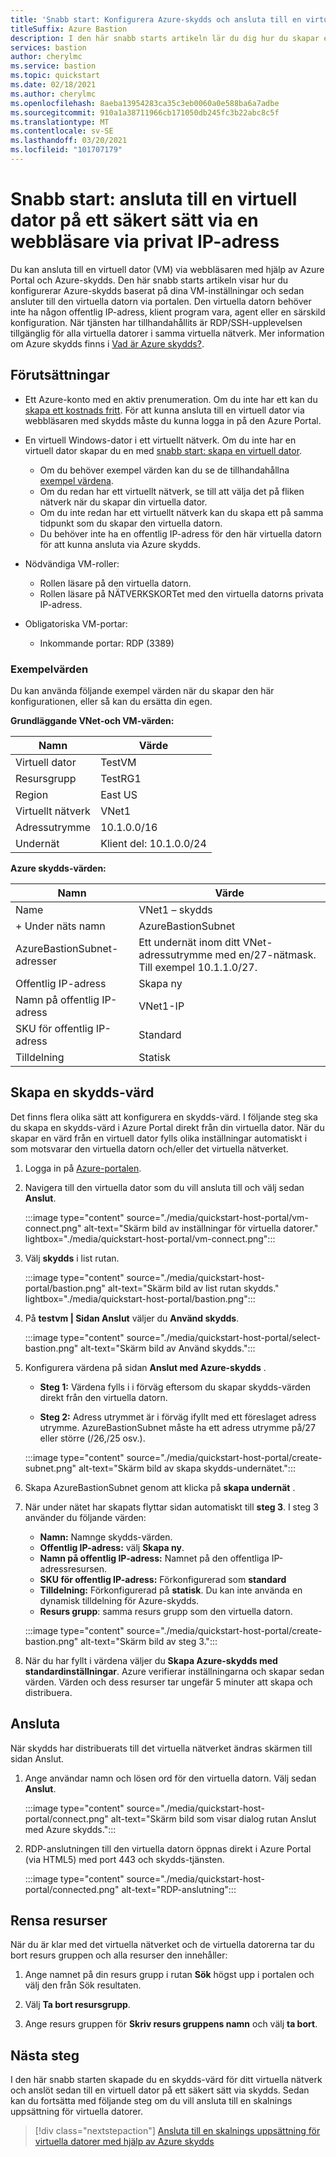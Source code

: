```yaml
---
title: 'Snabb start: Konfigurera Azure-skydds och ansluta till en virtuell dator via privat IP-adress och en webbläsare'
titleSuffix: Azure Bastion
description: I den här snabb starts artikeln lär du dig hur du skapar en Azure skydds-värd från en virtuell dator och ansluter till den virtuella datorn via din webbläsare via privat IP-adress.
services: bastion
author: cherylmc
ms.service: bastion
ms.topic: quickstart
ms.date: 02/18/2021
ms.author: cherylmc
ms.openlocfilehash: 8aeba13954283ca35c3eb0060a0e588ba6a7adbe
ms.sourcegitcommit: 910a1a38711966cb171050db245fc3b22abc8c5f
ms.translationtype: MT
ms.contentlocale: sv-SE
ms.lasthandoff: 03/20/2021
ms.locfileid: "101707179"
---
```

# <a name="quickstart-connect-to-a-vm-securely-through-a-browser-via-private-ip-address"></a>Snabb start: ansluta till en virtuell dator på ett säkert sätt via en webbläsare via privat IP-adress

Du kan ansluta till en virtuell dator (VM) via webbläsaren med hjälp av Azure Portal och Azure-skydds. Den här snabb starts artikeln visar hur du konfigurerar Azure-skydds baserat på dina VM-inställningar och sedan ansluter till den virtuella datorn via portalen. Den virtuella datorn behöver inte ha någon offentlig IP-adress, klient program vara, agent eller en särskild konfiguration. När tjänsten har tillhandahållits är RDP/SSH-upplevelsen tillgänglig för alla virtuella datorer i samma virtuella nätverk. Mer information om Azure skydds finns i [Vad är Azure skydds?](bastion-overview.md).

## <a name="prerequisites"></a><a name="prereq"></a>Förutsättningar

* Ett Azure-konto med en aktiv prenumeration. Om du inte har ett kan du [skapa ett kostnads fritt](https://azure.microsoft.com/free/?ref=microsoft.com&utm_source=microsoft.com&utm_medium=docs&utm_campaign=visualstudio). För att kunna ansluta till en virtuell dator via webbläsaren med skydds måste du kunna logga in på den Azure Portal.

* En virtuell Windows-dator i ett virtuellt nätverk. Om du inte har en virtuell dator skapar du en med [snabb start: skapa en virtuell dator](../virtual-machines/windows/quick-create-portal.md).

  * Om du behöver exempel värden kan du se de tillhandahållna [exempel värdena](#values).
  * Om du redan har ett virtuellt nätverk, se till att välja det på fliken nätverk när du skapar din virtuella dator.
  * Om du inte redan har ett virtuellt nätverk kan du skapa ett på samma tidpunkt som du skapar den virtuella datorn.
  * Du behöver inte ha en offentlig IP-adress för den här virtuella datorn för att kunna ansluta via Azure skydds.

* Nödvändiga VM-roller:
  * Rollen läsare på den virtuella datorn.
  * Rollen läsare på NÄTVERKSKORTet med den virtuella datorns privata IP-adress.
  
* Obligatoriska VM-portar:
  * Inkommande portar: RDP (3389)

### <a name="example-values"></a><a name="values"></a>Exempelvärden

Du kan använda följande exempel värden när du skapar den här konfigurationen, eller så kan du ersätta din egen.

**Grundläggande VNet-och VM-värden:**

|**Namn** | **Värde** |
| --- | --- |
| Virtuell dator| TestVM |
| Resursgrupp | TestRG1 |
| Region | East US |
| Virtuellt nätverk | VNet1 |
| Adressutrymme | 10.1.0.0/16 |
| Undernät | Klient del: 10.1.0.0/24 |

**Azure skydds-värden:**

|**Namn** | **Värde** |
| --- | --- |
| Name | VNet1 – skydds |
| + Under näts namn | AzureBastionSubnet |
| AzureBastionSubnet-adresser | Ett undernät inom ditt VNet-adressutrymme med en/27-nätmask. Till exempel 10.1.1.0/27.  |
| Offentlig IP-adress |  Skapa ny |
| Namn på offentlig IP-adress | VNet1-IP  |
| SKU för offentlig IP-adress |  Standard  |
| Tilldelning  | Statisk |

## <a name="create-a-bastion-host"></a><a name="createvmset"></a>Skapa en skydds-värd

Det finns flera olika sätt att konfigurera en skydds-värd. I följande steg ska du skapa en skydds-värd i Azure Portal direkt från din virtuella dator. När du skapar en värd från en virtuell dator fylls olika inställningar automatiskt i som motsvarar den virtuella datorn och/eller det virtuella nätverket.

1. Logga in på [Azure-portalen](https://portal.azure.com).
1. Navigera till den virtuella dator som du vill ansluta till och välj sedan **Anslut**.

   :::image type="content" source="./media/quickstart-host-portal/vm-connect.png" alt-text="Skärm bild av inställningar för virtuella datorer." lightbox="./media/quickstart-host-portal/vm-connect.png":::
1. Välj **skydds** i list rutan.

   :::image type="content" source="./media/quickstart-host-portal/bastion.png" alt-text="Skärm bild av list rutan skydds." lightbox="./media/quickstart-host-portal/bastion.png":::
1. På **testvm | Sidan Anslut** väljer du **Använd skydds**.

   :::image type="content" source="./media/quickstart-host-portal/select-bastion.png" alt-text="Skärm bild av Använd skydds.":::

1. Konfigurera värdena på sidan **Anslut med Azure-skydds** .

   * **Steg 1:** Värdena fylls i i förväg eftersom du skapar skydds-värden direkt från den virtuella datorn.

   * **Steg 2:** Adress utrymmet är i förväg ifyllt med ett föreslaget adress utrymme. AzureBastionSubnet måste ha ett adress utrymme på/27 eller större (/26,/25 osv.).

   :::image type="content" source="./media/quickstart-host-portal/create-subnet.png" alt-text="Skärm bild av skapa skydds-undernätet.":::

1. Skapa AzureBastionSubnet genom att klicka på **skapa undernät** .
1. När under nätet har skapats flyttar sidan automatiskt till **steg 3**. I steg 3 använder du följande värden:

   * **Namn:** Namnge skydds-värden.
   * **Offentlig IP-adress:** välj **Skapa ny**.
   * **Namn på offentlig IP-adress:** Namnet på den offentliga IP-adressresursen.
   * **SKU för offentlig IP-adress:** Förkonfigurerad som **standard**
   * **Tilldelning:** Förkonfigurerad på **statisk**. Du kan inte använda en dynamisk tilldelning för Azure-skydds.
   * **Resurs grupp**: samma resurs grupp som den virtuella datorn.

   :::image type="content" source="./media/quickstart-host-portal/create-bastion.png" alt-text="Skärm bild av steg 3.":::
1. När du har fyllt i värdena väljer du **Skapa Azure-skydds med standardinställningar**. Azure verifierar inställningarna och skapar sedan värden. Värden och dess resurser tar ungefär 5 minuter att skapa och distribuera.

## <a name="connect"></a><a name="connect"></a>Ansluta

När skydds har distribuerats till det virtuella nätverket ändras skärmen till sidan Anslut.

1. Ange användar namn och lösen ord för den virtuella datorn. Välj sedan **Anslut**.

   :::image type="content" source="./media/quickstart-host-portal/connect.png" alt-text="Skärm bild som visar dialog rutan Anslut med Azure skydds.":::
1. RDP-anslutningen till den virtuella datorn öppnas direkt i Azure Portal (via HTML5) med port 443 och skydds-tjänsten.

   :::image type="content" source="./media/quickstart-host-portal/connected.png" alt-text="RDP-anslutning":::

## <a name="clean-up-resources"></a>Rensa resurser

När du är klar med det virtuella nätverket och de virtuella datorerna tar du bort resurs gruppen och alla resurser den innehåller:

1. Ange namnet på din resurs grupp i rutan **Sök** högst upp i portalen och välj den från Sök resultaten.

1. Välj **Ta bort resursgrupp**.

1. Ange resurs gruppen för **Skriv resurs gruppens namn** och välj **ta bort**.

## <a name="next-steps"></a>Nästa steg

I den här snabb starten skapade du en skydds-värd för ditt virtuella nätverk och anslöt sedan till en virtuell dator på ett säkert sätt via skydds. Sedan kan du fortsätta med följande steg om du vill ansluta till en skalnings uppsättning för virtuella datorer.

> [!div class="nextstepaction"]
> [Ansluta till en skalnings uppsättning för virtuella datorer med hjälp av Azure skydds](bastion-connect-vm-scale-set.md)
